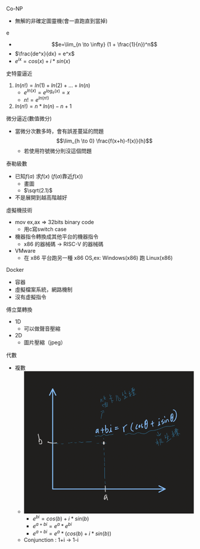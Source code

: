 Co-NP
- 無解的非確定圖靈機(會一直跑直到當掉)

e
- $$e=\lim_{n \to \infty} (1 + \frac{1}{n})^n$$
- $\frac{de^x}{dx} = e^x$
- $e^{ix} = cos(x) + i*sin(x)$

史特靈逼近
1. $ln(n!) = ln(1) + ln(2) + ... + ln(n)$
    - $e^{ln(x)} = e^{log_{e}(x)} = x$
    - $n! = e^{ln(n!)}$
2. $ln(n!) = n*ln(n) - n + 1$

微分逼近(數值微分)
- 當微分次數多時，會有誤差蔓延的問題$$\lim_{h \to 0} \frac{f(x+h)-f(x)}{h}$$
    - 若使用符號微分則沒這個問題

泰勒級數
- 已知$f(a)$ 求$f(x)$ ($f(a)$靠近$f(x)$)
    - 畫圖
    - $\sqrt(2.1)$
- 不是展開到越高階越好

虛擬機技術
- mov ex,ax => 32bits binary code
    - 用c寫switch case
- 機器指令轉換成其他平台的機器指令
    - x86 的器械碼 -> RISC-V 的器械碼
- VMware
    - 在 x86 平台跑另一種 x86 OS,ex: Windows(x86) 跑 Linux(x86)

Docker
- 容器
- 虛擬檔案系統，網路機制
- 沒有虛擬指令

傅立葉轉換
- 1D 
    - 可以做聲音壓縮
- 2D
    - 圖片壓縮（jpeg）

代數
- 複數
    - ![complex](Img/w15_complex.png)
        - $e^{bi} = cos(b) + i*sin(b)$
        - $e^{a+bi} = e^a * e^{bi}$
        - $e^{a+bi} = e^a * (cos(b) + i*sin(b))$
    - Conjunction : 1+i -> 1-i
